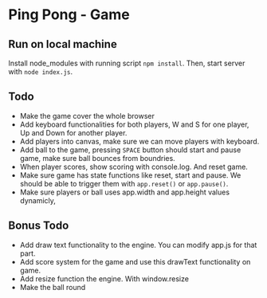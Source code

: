# Ping Pong - Game

## Run on local machine

Install node_modules with running script `npm install`.
Then, start server with `node index.js`.

## Todo

- Make the game cover the whole browser
- Add keyboard functionalities for both players, W and S for one player, Up and Down for another player.
- Add players into canvas, make sure we can move players with keyboard.
- Add ball to the game, pressing `SPACE` button should start and pause game, make sure ball bounces from boundries.
- When player scores, show scoring with console.log. And reset game.
- Make sure game has state functions like reset, start and pause. We should be able to trigger them with `app.reset()` or `app.pause()`.
- Make sure players or ball uses app.width and app.height values dynamicly,

## Bonus Todo

- Add draw text functionality to the engine. You can modify app.js for that part.
- Add score system for the game and use this drawText functionality on game.
- Add resize function the engine. With window.resize
- Make the ball round
